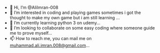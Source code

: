 - 👋 Hi, I’m @AliImran-008
- 👀 I’m interested in coding and playing games sometimes i got the thought to make my own game but i am still learning ...
- 🌱 I’m currently learning python 3 on udemy...
- 💞️ I’m looking to collaborate on some easy coding where someone guide me to prove myself...
- 📫 How to reach me, you can mail me on muhammad.ali.imran.008@gmail.com...

<!---
AliImran-008/AliImran-008 is a ✨ special ✨ repository because its `README.md` (this file) appears on your GitHub profile.
You can click the Preview link to take a look at your changes.
--->
